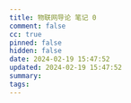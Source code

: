 ```yaml
---
title: 物联网导论 笔记 0
comment: false
cc: true
pinned: false
hidden: false
date: 2024-02-19 15:47:52
updated: 2024-02-19 15:47:52
summary:
tags:
---
```


